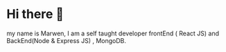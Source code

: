 # Hi there 👋
my name is Marwen, I am a self taught developer frontEnd ( React JS) and BackEnd(Node & Express JS) , MongoDB.

